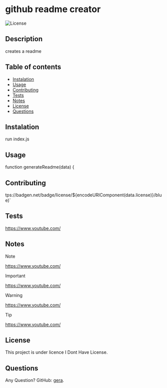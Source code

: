 
# github readme creator

![License](https://badgen.net/badge/license/I%20Dont%20Have%20License/blue)

## Description
creates a readme 

## Table of contents
- [Instalation](#instalation)
- [Usage](#usage)
- [Contributing](#contributing)
- [Tests](#tests)
- [Notes](#notes)
- [License](#licence)
- [Questions](#Questions)

## Instalation
run index.js

## Usage
function generateReadme(data) {

## Contributing
tps://badgen.net/badge/license/${encodeURIComponent(data.license)}/blue)`

## Tests
https://www.youtube.com/

## Notes

> [!NOTE]
> https://www.youtube.com/

> [!IMPORTANT]
> https://www.youtube.com/

> [!WARNING]
> https://www.youtube.com/

> [!TIP]
> https://www.youtube.com/

## License

This project is under licence I Dont Have License.

## Questions

Any Question? GitHub: [gera](https://github.com/gera).
  